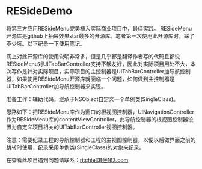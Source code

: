 # RESideDemo
将第三方应用RESideMenu完美植入实际商业项目中，最佳实践。
RESideMenu开源库是github上抽屉效果star最多的开源库。笔者第一次使用此开源库时，踩了不少坑。以下纪录一下使用笔记。

网上对此开源库的使用说明非常多，但是几乎都是翻译作者写的代码且都说RESideMenu对UITabBarController支持不够友好，因此对实际项目用处不大，本次写作是针对实际项目，实际项目的主控制器是UITabBarController加导航控制器，如果使用RESideMenu开源库就面临一个问题，如何做到主控制器是UITabBarController加导航控制器来实现。

准备工作：辅助代码，继承于NSObject自定义一个单例类(SingleClass)。

思路如下：把RESideMenu库作为窗口的根视图控制器，UINavigationController作为RESideMenu库的contentViewController，此导航控制器的根视图控制器设置为自定义项目相关的UITabBarController视图控制器。

注意：需要纪录工程的导航控制器和工程的主视图控制器，以便以后做界面之前的跳转时使用，纪录采用单例类(SingleClass)的对象来纪录。

在查看此项目遇到问题请联系：ritchieXB@163.com
